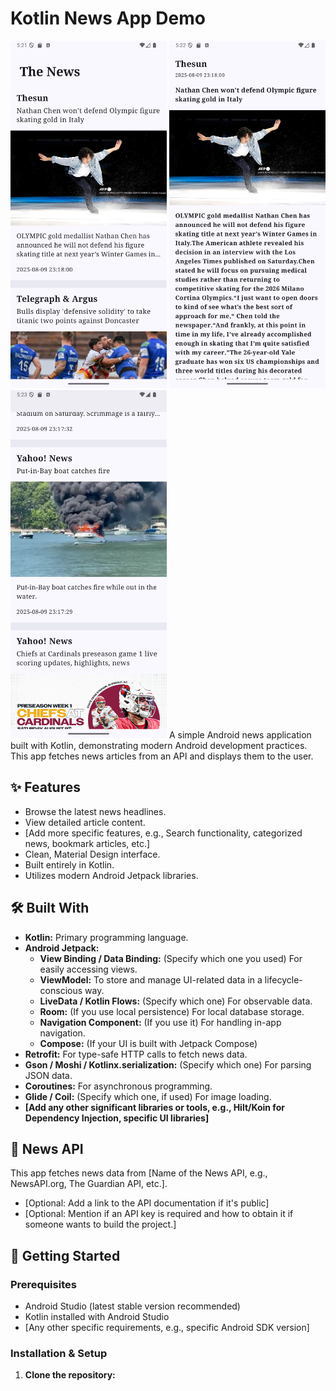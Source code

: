 # Kotlin News App Demo

<img src="screenshots/Screenshot_20250810_172149.png" width="250" alt="App Screenshot 1"> <img src="screenshots/Screenshot_20250810_172220.png" width="250" alt="App Screenshot 2"> <img src="screenshots/Screenshot_20250810_172320.png" width="250" alt="App Screenshot 2">
A simple Android news application built with Kotlin, demonstrating modern Android development practices. This app fetches news articles from an API and displays them to the user.

## ✨ Features

*   Browse the latest news headlines.
*   View detailed article content.
*   [Add more specific features, e.g., Search functionality, categorized news, bookmark articles, etc.]
*   Clean, Material Design interface.
*   Built entirely in Kotlin.
*   Utilizes modern Android Jetpack libraries.

## 🛠️ Built With

*   **Kotlin:** Primary programming language.
*   **Android Jetpack:**
    *   **View Binding / Data Binding:** (Specify which one you used) For easily accessing views.
    *   **ViewModel:** To store and manage UI-related data in a lifecycle-conscious way.
    *   **LiveData / Kotlin Flows:** (Specify which one) For observable data.
    *   **Room:** (If you use local persistence) For local database storage.
    *   **Navigation Component:** (If you use it) For handling in-app navigation.
    *   **Compose:** (If your UI is built with Jetpack Compose)
*   **Retrofit:** For type-safe HTTP calls to fetch news data.
*   **Gson / Moshi / Kotlinx.serialization:** (Specify which one) For parsing JSON data.
*   **Coroutines:** For asynchronous programming.
*   **Glide / Coil:** (Specify which one, if used) For image loading.
*   **[Add any other significant libraries or tools, e.g., Hilt/Koin for Dependency Injection, specific UI libraries]**

## 📰 News API

This app fetches news data from [Name of the News API, e.g., NewsAPI.org, The Guardian API, etc.].
*   [Optional: Add a link to the API documentation if it's public]
*   [Optional: Mention if an API key is required and how to obtain it if someone wants to build the project.]

## 🚀 Getting Started

### Prerequisites

*   Android Studio (latest stable version recommended)
*   Kotlin installed with Android Studio
*   [Any other specific requirements, e.g., specific Android SDK version]

### Installation & Setup

1.  **Clone the repository:**
